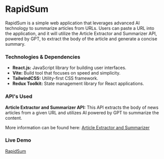 # RapidSum

RapidSum is a simple web application that leverages advanced AI technology to summarize articles from URLs. Users can paste a URL into the application, and it will utilize the Article Extractor and Summarizer API, powered by GPT, to extract the body of the article and generate a concise summary.

### Technologies & Dependencies

- **React.js:** JavaScript library for building user interfaces.
- **Vite:** Build tool that focuses on speed and simplicity.
- **TailwindCSS:** Utility-first CSS framework.
- **Redux Toolkit:** State management library for React applications.

### API's Used

**Article Extractor and Summarizer API:** This API extracts the body of news articles from a given URL and utilizes AI powered by GPT to summarize the content. 

More information can be found here: [Article Extractor and Summarizer](https://rapidapi.com/restyler/api/article-extractor-and-summarizer/)

### Live Demo

[RapidSum](https://rapid-sum-ecru.vercel.app/)